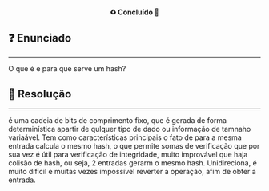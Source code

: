 <h4 align="center"> 
  ♻️ Concluído 🚀
</h4>

## ❓ Enunciado
---

O que é e para que serve um hash?

## 📝 Resolução
---

é uma cadeia de bits de comprimento fixo, que é gerada de forma determinística apartir de qulquer tipo de dado ou informação de tamnaho variaável. Tem como características principais o fato de para a mesma entrada calcula o mesmo hash, o que permite somas de verificação que por sua vez é útil para verificação de integridade, muito improvável que haja colisão de hash, ou seja, 2 entradas gerarm o mesmo hash. Unidireciona, é muito difícil e muitas vezes impossível reverter a operação, afim de obter a entrada.